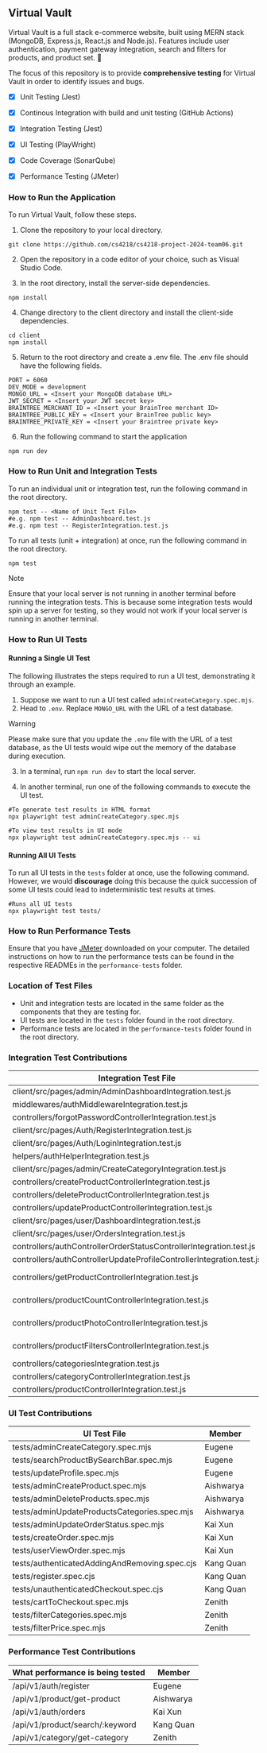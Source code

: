 ## Virtual Vault
Virtual Vault is a full stack e-commerce website, built using MERN stack (MongoDB, Express.js, React.js and Node.js). Features include user authentication, payment gateway integration, search and filters for products, and product set. 🛒

The focus of this repository is to provide **comprehensive testing** for Virtual Vault in order to identify issues and bugs.

- [x] Unit Testing (Jest)
- [x] Continous Integration with build and unit testing (GitHub Actions)
- [x] Integration Testing (Jest)
- [x] UI Testing (PlayWright)
- [x] Code Coverage (SonarQube)
- [x] Performance Testing (JMeter)


### How to Run the Application
To run Virtual Vault, follow these steps.

1. Clone the repository to your local directory.
```
git clone https://github.com/cs4218/cs4218-project-2024-team06.git
```

2. Open the repository in a code editor of your choice, such as Visual Studio Code.

3. In the root directory, install the server-side dependencies.
```
npm install
```

4. Change directory to the client directory and install the client-side dependencies.
```
cd client
npm install
```
5. Return to the root directory and create a .env file. The .env file should have the following fields.
```
PORT = 6060
DEV_MODE = development
MONGO_URL = <Insert your MongoDB database URL>
JWT_SECRET = <Insert your JWT secret key>
BRAINTREE_MERCHANT_ID = <Insert your BrainTree merchant ID>
BRAINTREE_PUBLIC_KEY = <Insert your BrainTree public key>
BRAINTREE_PRIVATE_KEY = <Insert your Braintree private key>
```

6. Run the following command to start the application
```
npm run dev
```

### How to Run Unit and Integration Tests
To run an individual unit or integration test, run the following command in the root directory.
```
npm test -- <Name of Unit Test File>
#e.g. npm test -- AdminDashboard.test.js
#e.g. npm test -- RegisterIntegration.test.js
```

To run all tests (unit + integration) at once, run the following command in the root directory.
```
npm test
```

> [!NOTE]
> Ensure that your local server is not running in another terminal before running the integration tests. This is because some integration tests would spin up a server for testing, so they would not work if your local server is running in another terminal.

### How to Run UI Tests

#### Running a Single UI Test
The following illustrates the steps required to run a UI test, demonstrating it through an example.

1. Suppose we want to run a UI test called `adminCreateCategory.spec.mjs`.
2. Head to `.env`. Replace `MONGO_URL` with the URL of a test database.

> [!WARNING]  
> Please make sure that you update the `.env` file with the URL of a test database,
as the UI tests would wipe out the memory of the database during execution.

3. In a terminal, run `npm run dev` to start the local server.

4. In another terminal, run one of the following commands to execute the UI test.

```
#To generate test results in HTML format
npx playwright test adminCreateCategory.spec.mjs

#To view test results in UI mode
npx playwright test adminCreateCategory.spec.mjs -- ui
```

#### Running All UI Tests
To run all UI tests in the `tests` folder at once, use the following command. However, we would **discourage** doing this because the quick succession of some UI tests could lead to indeterministic test results at times.
```
#Runs all UI tests
npx playwright test tests/
```

### How to Run Performance Tests
Ensure that you have [JMeter](https://dlcdn.apache.org//jmeter/binaries/apache-jmeter-5.6.3.zip) downloaded on your computer. The detailed instructions on how to run the performance tests can be found in the respective READMEs in the `performance-tests` folder.


### Location of Test Files
- Unit and integration tests are located in the same folder as the components that they are testing for.
- UI tests are located in the `tests` folder found in the root directory.
- Performance tests are located in the `performance-tests` folder found in the root directory.


### Integration Test Contributions
| Integration Test File                                                | Member    |
|----------------------------------------------------------------------|-----------|
| client/src/pages/admin/AdminDashboardIntegration.test.js             | Eugene    |
| middlewares/authMiddlewareIntegration.test.js                        | Eugene    |
| controllers/forgotPasswordControllerIntegration.test.js              | Eugene    |
| client/src/pages/Auth/RegisterIntegration.test.js                    | Eugene    |
| client/src/pages/Auth/LoginIntegration.test.js                       | Eugene    |
| helpers/authHelperIntegration.test.js                                | Eugene    |
| client/src/pages/admin/CreateCategoryIntegration.test.js             | Aishwarya |
| controllers/createProductControllerIntegration.test.js               | Aishwarya |
| controllers/deleteProductControllerIntegration.test.js               | Aishwarya |
| controllers/updateProductControllerIntegration.test.js               | Aishwarya |
| client/src/pages/user/DashboardIntegration.test.js                   | Kai Xun   |
| client/src/pages/user/OrdersIntegration.test.js                      | Kai Xun   |
| controllers/authControllerOrderStatusControllerIntegration.test.js   | Kai Xun   |
| controllers/authControllerUpdateProfileControllerIntegration.test.js | Kai Xun   |
| controllers/getProductControllerIntegration.test.js                  | Kang Quan |
| controllers/productCountControllerIntegration.test.js                | Kang Quan |
| controllers/productPhotoControllerIntegration.test.js                | Kang Quan |
| controllers/productFiltersControllerIntegration.test.js              | Kang Quan |
| controllers/categoriesIntegration.test.js                            | Zenith    |
| controllers/categoryControllerIntegration.test.js                    | Zenith    |
| controllers/productControllerIntegration.test.js                     | Zenith    |


### UI Test Contributions
| UI Test File                                  | Member    |
|-----------------------------------------------|-----------|
| tests/adminCreateCategory.spec.mjs            | Eugene    |
| tests/searchProductBySearchBar.spec.mjs       | Eugene    |
| tests/updateProfile.spec.mjs                  | Eugene    |
| tests/adminCreateProduct.spec.mjs             | Aishwarya |
| tests/adminDeleteProducts.spec.mjs            | Aishwarya |
| tests/adminUpdateProductsCategories.spec.mjs  | Aishwarya |
| tests/adminUpdateOrderStatus.spec.mjs         | Kai Xun   |
| tests/createOrder.spec.mjs                    | Kai Xun   |
| tests/userViewOrder.spec.mjs                  | Kai Xun   |
| tests/authenticatedAddingAndRemoving.spec.cjs | Kang Quan |
| tests/register.spec.cjs                       | Kang Quan |
| tests/unauthenticatedCheckout.spec.cjs        | Kang Quan |
| tests/cartToCheckout.spec.mjs                 | Zenith    |
| tests/filterCategories.spec.mjs               | Zenith    |
| tests/filterPrice.spec.mjs                    | Zenith    |


### Performance Test Contributions
| What performance is being tested | Member    |
|----------------------------------|-----------|
| /api/v1/auth/register            | Eugene    |
| /api/v1/product/get-product      | Aishwarya |
| /api/v1/auth/orders              | Kai Xun   |
| /api/v1/product/search/:keyword  | Kang Quan |
| /api/v1/category/get-category    | Zenith    |